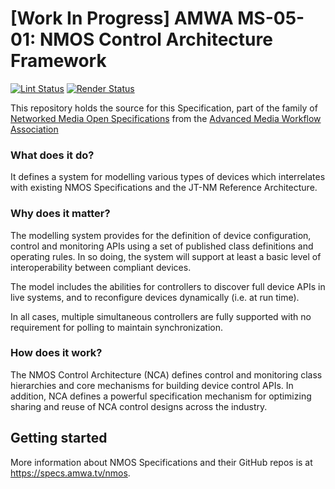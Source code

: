 # \[Work In Progress\] AMWA MS-05-01: NMOS Control Architecture Framework

[![Lint Status](https://github.com/AMWA-TV/ms-05-01/workflows/Lint/badge.svg)](https://github.com/AMWA-TV/ms-05-01/actions?query=workflow%3ALint)
[![Render Status](https://github.com/AMWA-TV/ms-05-01/workflows/Render/badge.svg)](https://github.com/AMWA-TV/ms-05-01/actions?query=workflow%3ARender)

This repository holds the source for this Specification, part of the family of [Networked Media Open Specifications](https://specs.amwa.tv/nmos) from the [Advanced Media Workflow Association](https://amwa.tv)

<!-- INTRO-START -->

### What does it do?

It defines a system for modelling various types of devices which interrelates with existing NMOS Specifications and the JT-NM Reference Architecture.

### Why does it matter?

The modelling system provides for the definition of device configuration, control and monitoring APIs using a set of published class definitions and operating rules.  In so doing, the system will support at least a basic level of interoperability between compliant devices.

The model includes the abilities for controllers to discover full device APIs in live systems, and to reconfigure devices dynamically (i.e. at run time).  

In all cases, multiple simultaneous controllers are fully supported with no requirement for polling to maintain synchronization.

### How does it work?

The NMOS Control Architecture (NCA) defines control and monitoring class hierarchies and core mechanisms for building device control APIs.  In addition, NCA defines a powerful specification mechanism for optimizing sharing and reuse of NCA control designs across the industry.

<!-- INTRO-END -->

## Getting started

More information about NMOS Specifications and their GitHub repos is at <https://specs.amwa.tv/nmos>.
